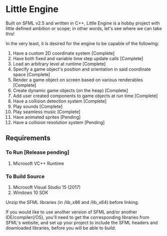 # Little Engine

Built on SFML v2.5 and written in C++, Little Engine is a hobby project with little defined ambition or scope; in other words, let's see where we can take this! 

In the very least, it is desired for the engine to be capable of the following:
1. Have a custom 2D coordinate system [Complete]
1. Have both fixed and variable time step update calls [Complete]
1. Load an arbitrary level at runtime [Complete]
1. Specify a game object's position and orientation in said coordinate space [Complete]
1. Render a game object on screen based on various renderables [Complete]
1. Create dynamic game objects (on the heap) [Complete]
1. Add user created components to game objects at run time [Complete]
1. Have a collision detection system [Complete]
1. Play sounds [Complete]
1. Play seamless music [Complete]
1. Have animated sprites [Pending]
1. Have a collision resolution system [Pending]

## Requirements

### To Run [Release pending]
1. Microsoft VC++ Runtime

### To Build Source
1. Microsoft Visual Studio 15 (2017)
1. Windows 10 SDK

Unzip the SFML libraries (in /lib_x86 and /lib_x64) before linking.

If you would like to use another version of SFML and/or another IDE/compiler(/OS), you'll need to get the corresponding libraries from SFML's website, and set up your project to include the SFML headers and downloaded libraries, before you will be able to build.

